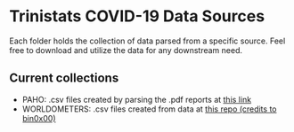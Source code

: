 # Trinistats COVID-19 Data Sources

Each folder holds the collection of data parsed from a specific source. Feel free to download and utilize the data for any downstream need.

## Current collections
- PAHO: .csv files created by parsing the .pdf reports at [this link](https://www.paho.org/en/technical-reports?topic=4922&d[min]=&d[max]=&page=1) 
- WORLDOMETERS: .csv files created from data at [this repo (credits to bin0x00)](https://github.com/bin0x00/covid-19)
